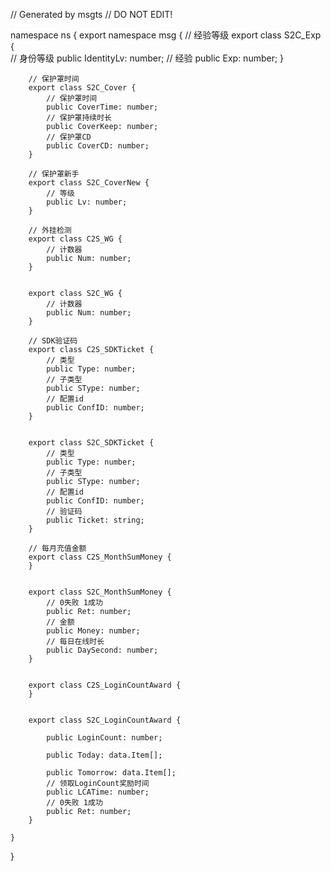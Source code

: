 // Generated by msgts
// DO NOT EDIT!

namespace ns {
	export namespace msg {
		// 经验等级
		export class S2C_Exp {	
			// 身份等级
			public IdentityLv: number; 
			// 经验
			public Exp: number; 
		}
		
		// 保护罩时间
		export class S2C_Cover {	
			// 保护罩时间
			public CoverTime: number; 
			// 保护罩持续时长
			public CoverKeep: number; 
			// 保护罩CD
			public CoverCD: number; 
		}
		
		// 保护罩新手
		export class S2C_CoverNew {	
			// 等级
			public Lv: number; 
		}
		
		// 外挂检测
		export class C2S_WG {	
			// 计数器
			public Num: number; 
		}
		
		
		export class S2C_WG {	
			// 计数器
			public Num: number; 
		}
		
		// SDK验证码
		export class C2S_SDKTicket {	
			// 类型
			public Type: number; 
			// 子类型
			public SType: number; 
			// 配置id
			public ConfID: number; 
		}
		
		
		export class S2C_SDKTicket {	
			// 类型
			public Type: number; 
			// 子类型
			public SType: number; 
			// 配置id
			public ConfID: number; 
			// 验证码
			public Ticket: string; 
		}
		
		// 每月充值金额
		export class C2S_MonthSumMoney {	
		}
		
		
		export class S2C_MonthSumMoney {	
			// 0失败 1成功
			public Ret: number; 
			// 金额
			public Money: number; 
			// 每日在线时长
			public DaySecond: number; 
		}
		
		
		export class C2S_LoginCountAward {	
		}
		
		
		export class S2C_LoginCountAward {	
			
			public LoginCount: number; 
			
			public Today: data.Item[]; 
			
			public Tomorrow: data.Item[]; 
			// 领取LoginCount奖励时间
			public LCATime: number; 
			// 0失败 1成功
			public Ret: number; 
		}
		
	}
}
